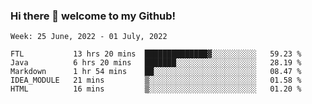 ### Hi there 👋 welcome to my Github! 

<!--START_SECTION:waka-->
```text
Week: 25 June, 2022 - 01 July, 2022

FTL           13 hrs 20 mins  ██████████████▓░░░░░░░░░░   59.23 % 
Java          6 hrs 20 mins   ███████░░░░░░░░░░░░░░░░░░   28.19 % 
Markdown      1 hr 54 mins    ██░░░░░░░░░░░░░░░░░░░░░░░   08.47 % 
IDEA_MODULE   21 mins         ▒░░░░░░░░░░░░░░░░░░░░░░░░   01.58 % 
HTML          16 mins         ▒░░░░░░░░░░░░░░░░░░░░░░░░   01.20 % 
```
<!--END_SECTION:waka-->
